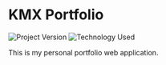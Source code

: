 # KMX Portfolio

![Project Version][version-image]
![Technology Used][Technology-image]

This is my personal portfolio web application.

[version-image]: https://img.shields.io/badge/Version-2.0.0-brightgreen
[Technology-image]: https://img.shields.io/badge/Technology-Next_JS-darkgray
